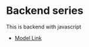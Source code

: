 # Backend series

This is backend with javascript 

- [Model Link](https://app.eraser.io/workspace/YtPqZ1VogxGy1jzIDkzj)
